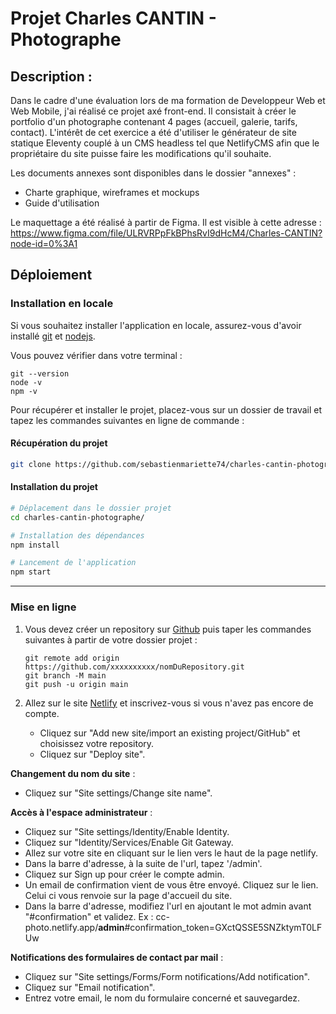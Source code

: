# Projet Charles CANTIN - Photographe #

## Description : ##

Dans le cadre d'une évaluation lors de ma formation de Developpeur Web et Web Mobile, j'ai réalisé ce projet axé front-end. Il consistait à créer le portfolio d'un photographe contenant 4 pages (accueil, galerie, tarifs, contact). L'intérêt de cet exercice a été d'utiliser le générateur de site statique Eleventy couplé à un CMS headless tel que NetlifyCMS afin que le propriétaire du site puisse faire les modifications qu'il souhaite.


Les documents annexes sont disponibles dans le dossier "annexes" :
- Charte graphique, wireframes et mockups
- Guide d'utilisation
  

Le maquettage a été réalisé à partir de Figma. Il est visible à cette adresse : https://www.figma.com/file/ULRVRPpFkBPhsRvI9dHcM4/Charles-CANTIN?node-id=0%3A1

## Déploiement ##

### Installation en locale ###

Si vous souhaitez installer l'application en locale, assurez-vous d'avoir installé [git](https://git-scm.com/downloads) et [nodejs](https://nodejs.org/en/).


Vous pouvez vérifier dans votre terminal :
```
git --version
node -v
npm -v
```


Pour récupérer et installer le projet, placez-vous sur un dossier de travail et tapez les commandes suivantes en ligne de commande :


#### Récupération du projet

```bash
git clone https://github.com/sebastienmariette74/charles-cantin-photographe.git
```


#### Installation du projet

```bash
# Déplacement dans le dossier projet
cd charles-cantin-photographe/

# Installation des dépendances
npm install

# Lancement de l'application
npm start
```
___

### Mise en ligne ###
1. Vous devez créer un repository sur [Github](https://github.com/) puis taper les commandes suivantes à partir de votre dossier projet :
    ```
    git remote add origin  https://github.com/xxxxxxxxxx/nomDuRepository.git
    git branch -M main
    git push -u origin main
    ```


2. Allez sur le site [Netlify](https://www.netlify.com/) et inscrivez-vous si vous n'avez pas encore de compte.
   - Cliquez sur "Add new site/import an existing project/GitHub" et choisissez votre repository.
   - Cliquez sur "Deploy site".

**Changement du nom du site** :
- Cliquez sur "Site settings/Change site name".

**Accès à l'espace administrateur** :
- Cliquez sur "Site settings/Identity/Enable Identity.
- Cliquez sur "Identity/Services/Enable Git Gateway.
- Allez sur votre site en cliquant sur le lien vers le haut de la page netlify.
- Dans la barre d'adresse, à la suite de l'url, tapez '/admin'.
- Cliquez sur Sign up pour créer le compte admin.
- Un email de confirmation vient de vous être envoyé. Cliquez sur le lien. Celui ci vous renvoie sur la page d'accueil du site.
- Dans la barre d'adresse, modifiez l'url en ajoutant le mot admin avant "#confirmation" et validez. Ex : cc-photo.netlify.app/**admin**#confirmation_token=GXctQSSE5SNZktymT0LFUw

**Notifications des formulaires de contact par mail** :
- Cliquez sur "Site settings/Forms/Form notifications/Add notification".
- Cliquez sur "Email notification".
- Entrez votre email, le nom du formulaire concerné et sauvegardez.

